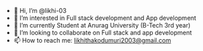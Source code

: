 - 👋 Hi, I’m @likhi-03
- 👀 I’m interested in Full stack development and App development
- 🌱 I’m currently Student at Anurag University (B-Tech 3rd year)
- 💞️ I’m looking to collaborate on Full stack and app development
- 📫 How to reach me: likhithakodumuri2003@gmail.com

<!---
likhi-03/likhi-03 is a ✨ special ✨ repository because its `README.md` (this file) appears on your GitHub profile.
You can click the Preview link to take a look at your changes.
--->
